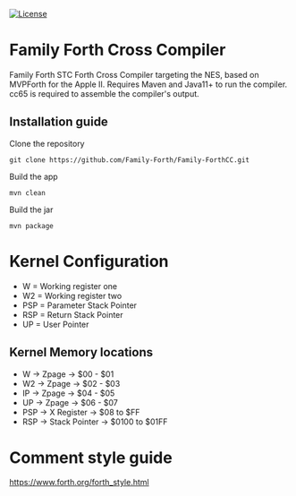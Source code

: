 [![License](https://img.shields.io/badge/License-Apache_2.0-blue.svg)](https://opensource.org/licenses/Apache-2.0)

# Family Forth Cross Compiler

Family Forth STC Forth Cross Compiler targeting the NES, based on MVPForth for the Apple II.
Requires Maven and Java11+ to run the compiler.
cc65 is required to assemble the compiler's output.

## Installation guide

Clone the repository
```
git clone https://github.com/Family-Forth/Family-ForthCC.git
```

Build the app
```
mvn clean
```

Build the jar
```
mvn package
```


# Kernel Configuration
* W   = Working register one
* W2   = Working register two
* PSP = Parameter Stack Pointer
* RSP = Return Stack Pointer
* UP  = User Pointer

## Kernel Memory locations
* W    ->  Zpage         -> $00 - $01
* W2   ->  Zpage         -> $02 - $03
* IP   ->  Zpage         -> $04 - $05
* UP   ->  Zpage         -> $06 - $07
* PSP  ->  X Register    -> $08 to $FF
* RSP  ->  Stack Pointer -> $0100 to $01FF


# Comment style guide

https://www.forth.org/forth_style.html
